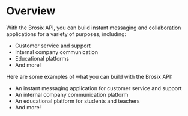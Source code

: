 # Overview

With the Brosix API, you can build instant messaging and collaboration applications for a variety of purposes, including:

- Customer service and support
- Internal company communication
- Educational platforms
- And more!

Here are some examples of what you can build with the Brosix API:

- An instant messaging application for customer service and support
- An internal company communication platform
- An educational platform for students and teachers
- And more!
